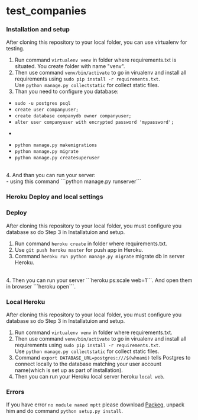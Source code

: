 # test_companies

### Installation and setup
After cloning this repository to your local folder, you can use virtualenv for testing.<br />
1. Run command ```virtualenv venv``` in folder where requirements.txt is situated. You create folder with name "venv".
2. Then use command ```venv/bin/activate``` to go in virualenv and install all requirements using ```sudo pip install -r requirements.txt```. <br />Use ```python manage.py collectstatic``` for collect static files. <br />
3. Than you need to configure you database:<br />
- ```sudo -u postgres psql```
- ```create user companyuser;```
- ```create database companydb owner companyuser;```
- ```alter user companyuser with encrypted password 'mypassword';```
- ```\q
- ```python manage.py makemigrations```
- ```python manage.py migrate```
- ```python manage.py createsuperuser```

<br />
4. And than you can run your server:<br />
- using this command ```python manage.py runserver```

### Heroku Deploy and local settings
### Deploy
After cloning this repository to your local folder, you must configure you database so do Step 3 in Installatuion and setup.
1. Run command ```heroku create``` in folder where requirements.txt.
2. Use ```git push heroku master``` for push app in Heroku.
3. Command ```heroku run python manage.py migrate``` migrate db in server Heroku.
<br />
4. Then you can run your server ```heroku ps:scale web=1```. And open them in browser ```heroku open```.<br />

### Local Heroku
After cloning this repository to your local folder, you must configure you database so do Step 3 in Installatuion and setup.
1. Run command ```virtualenv venv``` in folder where requirements.txt.
2. Then use command ```venv/bin/activate``` to go in virualenv and install all requirements using ```sudo pip install -r requirements.txt```. <br />Use ```python manage.py collectstatic``` for collect static files. <br />
3. Command ```export DATABASE_URL=postgres:///$(whoami)``` tells Postgres to connect locally to the database matching your user account name(which is set up as part of installation).
4. Then you can run your Heroku local server heroku ```local web```.


### Errors ###
If you have error ```no module named mptt``` please download <a href="https://pypi.python.org/packages/d6/b9/918d3e5098af86bedc30ed1827d2223f03fd7ca0454a2d666fd39b00a1ee/django-mptt-0.8.7.tar.gz#md5=b2f40f07f3cb81b706808ce5ebb17bc0">Packeg</a>, unpack him and do command ```python setup.py install```.
